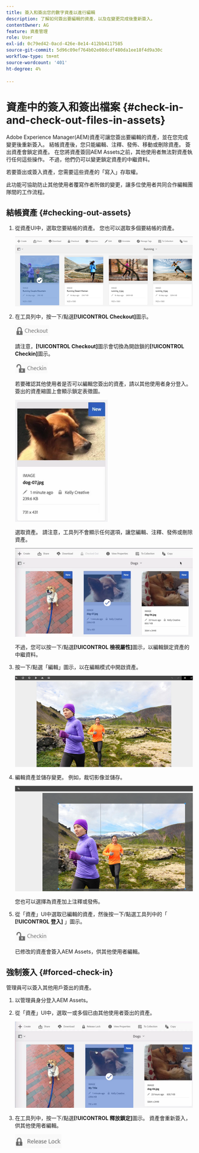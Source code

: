 ```yaml
---
title: 簽入和簽出您的數字資產以進行編輯
description: 了解如何簽出要編輯的資產，以及在變更完成後重新簽入。
contentOwner: AG
feature: 資產管理
role: User
exl-id: 0c79ed42-0acd-426e-8e14-412bb4117585
source-git-commit: 5d96c09ef764b02e08dcdf480da1ee18f4d9a30c
workflow-type: tm+mt
source-wordcount: '401'
ht-degree: 4%

---
```


# 資產中的簽入和簽出檔案 {#check-in-and-check-out-files-in-assets}

Adobe Experience Manager(AEM)資產可讓您簽出要編輯的資產，並在您完成變更後重新簽入。 結帳資產後，您只能編輯、注釋、發佈、移動或刪除資產。 簽出資產會鎖定資產。 在您將資產簽回AEM Assets之前，其他使用者無法對資產執行任何這些操作。 不過，他們仍可以變更鎖定資產的中繼資料。

若要簽出或簽入資產，您需要這些資產的「寫入」存取權。

此功能可協助防止其他使用者覆寫作者所做的變更，讓多位使用者共同合作編輯團隊間的工作流程。

## 結帳資產 {#checking-out-assets}

1. 從資產UI中，選取您要結帳的資產。 您也可以選取多個要結帳的資產。

   ![chlimage_1-468](assets/chlimage_1-468.png)

1. 在工具列中，按一下/點選&#x200B;**[!UICONTROL Checkout]**&#x200B;圖示。

   ![chlimage_1-469](assets/chlimage_1-469.png)

   請注意，**[!UICONTROL Checkout]**&#x200B;圖示會切換為開啟鎖的&#x200B;**[!UICONTROL Checkin]**&#x200B;圖示。

   ![chlimage_1-470](assets/chlimage_1-470.png)

   若要確認其他使用者是否可以編輯您簽出的資產，請以其他使用者身分登入。 簽出的資產縮圖上會顯示鎖定表徵圖。

   ![chlimage_1-471](assets/chlimage_1-471.png)

   選取資產。 請注意，工具列不會顯示任何選項，讓您編輯、注釋、發佈或刪除資產。

   ![chlimage_1-472](assets/chlimage_1-472.png)

   不過，您可以按一下/點選&#x200B;**[!UICONTROL 檢視屬性]**&#x200B;圖示，以編輯鎖定資產的中繼資料。

1. 按一下/點選「編輯」圖示，以在編輯模式中開啟資產。

   ![chlimage_1-473](assets/chlimage_1-473.png)

1. 編輯資產並儲存變更。 例如，裁切影像並儲存。

   ![chlimage_1-474](assets/chlimage_1-474.png)

   您也可以選擇為資產加上注釋或發佈。

1. 從「資產」UI中選取已編輯的資產，然後按一下/點選工具列中的「 **[!UICONTROL 登入]** 」圖示。

   ![chlimage_1-475](assets/chlimage_1-475.png)

   已修改的資產會簽入AEM Assets，供其他使用者編輯。

## 強制簽入 {#forced-check-in}

管理員可以簽入其他用戶簽出的資產。

1. 以管理員身分登入AEM Assets。
1. 從「資產」UI中，選取一或多個已由其他使用者簽出的資產。

   ![chlimage_1-476](assets/chlimage_1-476.png)

1. 在工具列中，按一下/點選&#x200B;**[!UICONTROL 釋放鎖定]**&#x200B;圖示。 資產會重新簽入，供其他使用者編輯。

   ![chlimage_1-477](assets/chlimage_1-477.png)
